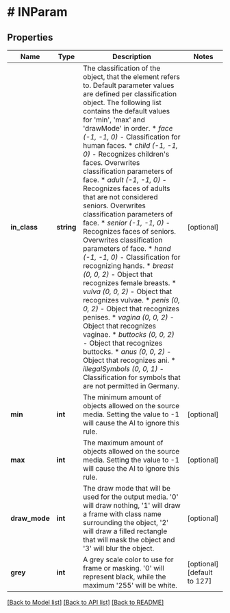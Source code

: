 # # INParam

## Properties

Name | Type | Description | Notes
------------ | ------------- | ------------- | -------------
**in_class** | **string** | The classification of the object, that the element refers to. Default parameter values are defined per classification object. The following list contains the default values for &#39;min&#39;, &#39;max&#39; and &#39;drawMode&#39; in order. * _face_ _(-1, -1, 0)_ - Classification for human faces. * _child_ _(-1, -1, 0)_ - Recognizes children&#39;s faces. Overwrites classification parameters of face. * _adult_ _(-1, -1, 0)_ - Recognizes faces of adults that are not considered seniors. Overwrites classification parameters of face. * _senior_ _(-1, -1, 0)_ - Recognizes faces of seniors. Overwrites classification parameters of face. * _hand_ _(-1, -1, 0)_ - Classification for recognizing hands. * _breast_ _(0, 0, 2)_ - Object that recognizes female breasts. * _vulva_ _(0, 0, 2)_ - Object that recognizes vulvae. * _penis_ _(0, 0, 2)_ - Object that recognizes penises. * _vagina_ _(0, 0, 2)_ - Object that recognizes vaginae. * _buttocks_ _(0, 0, 2)_ - Object that recognizes buttocks. * _anus_ _(0, 0, 2)_ - Object that recognizes ani. * _illegalSymbols_ _(0, 0, 1)_ - Classification for symbols that are not permitted in Germany. | [optional] 
**min** | **int** | The minimum amount of objects allowed on the source media. Setting the value to -1 will cause the AI to ignore this rule. | [optional] 
**max** | **int** | The maximum amount of objects allowed on the source media. Setting the value to -1 will cause the AI to ignore this rule. | [optional] 
**draw_mode** | **int** | The draw mode that will be used for the output media. &#39;0&#39; will draw nothing, &#39;1&#39; will draw a frame with class name surrounding the object, &#39;2&#39; will draw a filled rectangle that will mask the object and &#39;3&#39; will blur the object. | [optional] 
**grey** | **int** | A grey scale color to use for frame or masking. &#39;0&#39; will represent black, while the maximum &#39;255&#39; will be white. | [optional] [default to 127]

[[Back to Model list]](../../README.md#documentation-for-models) [[Back to API list]](../../README.md#documentation-for-api-endpoints) [[Back to README]](../../README.md)


